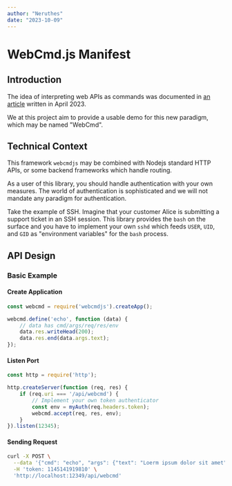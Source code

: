 ```yaml
---
author: "Neruthes"
date: "2023-10-09"
---
```



# WebCmd.js Manifest





## Introduction

The idea of interpreting web APIs as commands was documented in
[an article](https://neruthes.xyz/articles-split/vol002/2023-04-09.0.pdf)
written in April 2023.

We at this project aim to provide a usable demo for this new paradigm,
which may be named "WebCmd".




## Technical Context

This framework `webcmdjs` may be combined with Nodejs standard HTTP APIs,
or some backend frameworks which handle routing.

As a user of this library, you should handle authentication with your own measures.
The world of authentication is sophisticated and we will not mandate any paradigm for authentication.

Take the example of SSH.
Imagine that your customer Alice is submitting a support ticket in an SSH session.
This library provides the `bash` on the surface and you have to implement your own `sshd`
which feeds `USER`, `UID`, and `GID` as "environment variables" for the `bash` process.





## API Design

### Basic Example

#### Create Application

```js
const webcmd = require('webcmdjs').createApp();

webcmd.define('echo', function (data) {
    // data has cmd/args/req/res/env
    data.res.writeHead(200);
    data.res.end(data.args.text);
});
```

#### Listen Port

```js
const http = require('http');

http.createServer(function (req, res) {
    if (req.uri === '/api/webcmd') {
        // Implement your own token authenticator
        const env = myAuth(req.headers.token);
        webcmd.accept(req, res, env);
    }
}).listen(12345);
```

#### Sending Request

```bash
curl -X POST \
  --data '{"cmd": "echo", "args": {"text": "Loerm ipsum dolor sit amet"}}' \
  -H 'token: 1145141919810' \
  'http://localhost:12349/api/webcmd'
```
